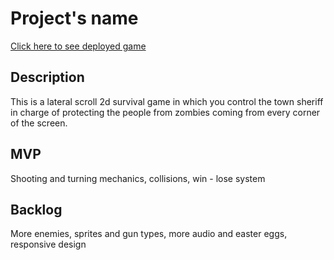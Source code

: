 # Project's name

[Click here to see deployed game](https://jesuscidoncha.github.io/cowboy-project.js/)

## Description

This is a lateral scroll 2d survival game in which you control the town sheriff in charge of protecting the people from zombies coming from every corner of the screen.

## MVP

Shooting and turning mechanics, collisions, win - lose system

## Backlog

More enemies, sprites and gun types, more audio and easter eggs, responsive design
